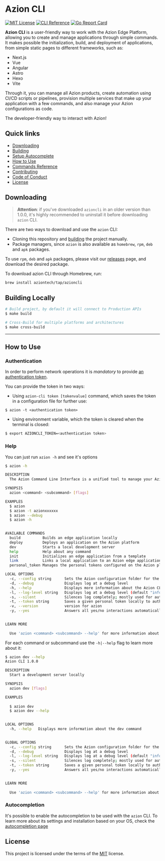 # Azion CLI
[![MIT License](https://img.shields.io/badge/license-MIT-green.svg)](LICENSE)
[![CLI Reference](https://img.shields.io/badge/cli-reference-green.svg)](https://github.com/aziontech/azion-cli/wiki/azion)
[![Go Report Card](https://goreportcard.com/badge/github.com/aziontech/azion-cli)](https://goreportcard.com/report/github.com/aziontech/azion-cli)

**Azion CLI** is a user-friendly way to work with the Azion Edge Platform, allowing you to create and manage applications through simple commands. It makes possible the initialization, build, and deployment of applications, from simple static pages to different frameworks, such as:

- Next.js 
- Vue
- Angular
- Astro
- Hexo
- Vite

Through it, you can manage all Azion products, create automation using CI/CD scripts or pipelines, provision multiple services that make up your application with a few commands, and also manage your Azion configurations as code.

The developer-friendly way to interact with Azion!

## Quick links

- [Downloading](#downloading)
- [Building](#building)
- [Setup Autocomplete](https://github.com/aziontech/azion-cli/wiki/Azion-CLI-autocompletion)
- [How to Use](#How-to-Use)
- [Commands Reference](https://github.com/aziontech/azion-cli/wiki/azion)
- [Contributing](CONTRIBUTING.md)
- [Code of Conduct](CODE_OF_CONDUCT.md)
- [License](#License)


## Downloading

>**Attention**: if you've downloaded `azioncli` in an older version than 1.0.0, it's highly recommended to uninstall it before downloading `azion` CLI.

There are two ways to download and use the `azion` CLI:

- Cloning this repository and [building](#building) the project manually.
- Package managers, since `azion` is also available as `homebrew`, `rpm`, `deb` and `apk` packages.

To use `rpm`, `deb` and `apk` packages, please visit our [releases](https://github.com/aziontech/azion-cli/releases) page, and download the desired package.

To download azion CLI through Homebrew, run:

```sh
brew install aziontech/tap/azioncli
``````

## Building Locally

```sh
# Build project, by default it will connect to Production APIs
$ make build

# Cross-Build for multiple platforms and architectures
$ make cross-build
```

---


## How to Use

### Authentication

In order to perform network operations it is *mandatory* to provide [an authentication token](https://www.azion.com/en/documentation/products/accounts/personal-tokens/).

You can provide the token in two ways:

- Using `azion-cli token [tokenvalue]` command, which saves the token in a configuration file for further use:

```
$ azion -t <authentication token>
```

- Using environment variable, which the token is cleared when the terminal is closed:

```sh
$ export AZIONCLI_TOKEN=<authentication token>
```

### Help

You can just run `azion -h` and see it's options

```sh
$ azion -h

DESCRIPTION
  The Azion Command Line Interface is a unified tool to manage your Azion projects and resources

SYNOPSIS
  azion <command> <subcommand> [flags]

EXAMPLES
  $ azion
  $ azion -t azionxxxxxx
  $ azion --debug
  $ azion -h
  

AVAILABLE COMMANDS
  build          Builds an edge application locally
  deploy         Deploys an application on the Azion platform
  dev            Starts a local development server
  help           Help about any command
  init           Initializes an edge application from a template
  link           Links a local application to an Azion edge application
  personal_token Manages the personal tokens configured on the Azion platform

LOCAL OPTIONS
  -c, --config string      Sets the Azion configuration folder for the current command only, without changing persistent settings.
  -d, --debug              Displays log at a debug level
  -h, --help               Displays more information about the Azion CLI
  -l, --log-level string   Displays log at a debug level (default "info")
  -s, --silent             Silences log completely; mostly used for automation purposes
  -t, --token string       Saves a given personal token locally to authorize CLI commands
  -v, --version            version for azion
  -y, --yes                Answers all yes/no interactions automatically with yes
  

LEARN MORE
  
  Use 'azion <command> <subcommand> --help' for more information about a command
```

For each command or subcommand use the `-h|--help` flag to learn more about it:

```sh
$ azion dev --help
Azion CLI 1.0.0

DESCRIPTION
  Start a development server locally

SYNOPSIS
  azion dev [flags]

EXAMPLES
         
  $ azion dev
  $ azion dev --help
  

LOCAL OPTIONS
  -h, --help   Displays more information about the dev command
  

GLOBAL OPTIONS
  -c, --config string      Sets the Azion configuration folder for the current command only, without changing persistent settings.
  -d, --debug              Displays log at a debug level
  -l, --log-level string   Displays log at a debug level (default "info")
  -s, --silent             Silences log completely; mostly used for automation purposes
  -t, --token string       Saves a given personal token locally to authorize CLI commands
  -y, --yes                Answers all yes/no interactions automatically with yes
  

LEARN MORE
  
  Use 'azion <command> <subcommand> --help' for more information about a command
```

### Autocompletion

It's possible to enable the autocompletion to be used with the `azion` CLI. To learn more about its settings and installation based on your OS, check the [autocompletion page](https://github.com/aziontech/azion-cli/wiki/Azion-CLI-autocompletion)

## License

This project is licensed under the terms of the [MIT](LICENSE) license.


